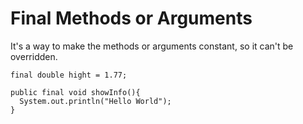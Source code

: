 # Final Methods or Arguments 

It's a way to make the methods or arguments constant, so it can't be overridden.

```
final double hight = 1.77;

public final void showInfo(){
  System.out.println("Hello World");
}
```